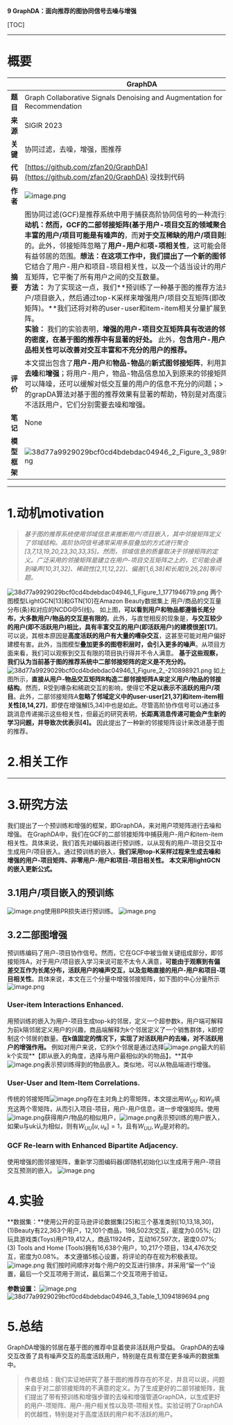 **9 GraphDA：面向推荐的图协同信号去噪与增强**

[TOC]

---

# 概要
| | GraphDA |
| --- | --- |
| **题目** | Graph Collaborative Signals Denoising and Augmentation for Recommendation |
| **来源** | SIGIR 2023 |
| **关键** | 协同过滤，去噪，增强，图推荐 |
| **代码** | [https://github.com/zfan20/GraphDA](https://github.com/zfan20/GraphDA) 没找到代码 |
| **作者** | ![image.png](https://cdn.nlark.com/yuque/0/2023/png/29360045/1682753900890-52651ba3-5c14-4d23-a7d2-e93838c83f8c.png#averageHue=%23f9f7f6&clientId=ucd886095-798a-4&from=paste&height=178&id=ua34c7128&originHeight=223&originWidth=893&originalType=binary&ratio=1.25&rotation=0&showTitle=false&size=39679&status=done&style=none&taskId=uce9ff444-ddd6-4c14-b0d5-24f93316bf3&title=&width=714.4) |
| **摘要** | 图协同过滤(GCF)是推荐系统中用于捕获高阶协同信号的一种流行技术。</br>**动机：**然而，GCF的二部邻接矩阵(基于用户-项目交互的领域聚合)对于**交互丰富的用户/项目可能是有噪声的**，而**对于交互稀缺的用户/项目则是不充分**的。此外，邻接矩阵忽略了**用户-用户**和**项-项相关性**，这可能会限制聚合的有益邻居的范围。**想法：**在这项工作中，我们提出了一个**新的图邻接矩阵**，它结合了用户-用户和项目-项目相关性，以及一个适当设计的用户-项目交互矩阵，它平衡了所有用户之间的交互数量。</br>**方法：** 为了实现这一点，我们**预训练了一种基于图的推荐方法来获得用户/项目嵌入，然后通过top-K采样来增强用户/项目交互矩阵(即改进的邻接矩阵)。**我们还将对称的user-user和item-item相关分量扩展到邻接矩阵。</br>**实验：** 我们的实验表明，**增强的用户-项目交互矩阵具有改进的邻居和更低的密度，在基于图的推荐中有显著的好处。** 此外，**包含用户-用户和物品-物品相关性可以改善对交互丰富和不充分的用户的推荐。** |
| **评价** | 本文提出包含了**用户-用户**和**物品-物品**的**新式图邻接矩阵**，利用其进行信号**去噪**和**增强**；将用户-用户，物品-物品信息加入到原来的邻接矩阵中，不仅可以降噪，还可以缓解对低交互量的用户的信息不充分的问题；> 本文提出的grapDA算法对基于图的推荐效果有显著的帮助，特别是对高度活跃用户和不活跃用户，它们分别需要去噪和增强。|
| **笔记** | None |
| **模型框架** | ![38d77a9929029bcf0cd4bdebdac04946_2_Figure_3_989912942.png](https://cdn.nlark.com/yuque/0/2023/png/29360045/1682759735114-c814eb6a-8f88-4d77-ac17-a158b8668511.png#averageHue=%23f1edec&clientId=ucd886095-798a-4&from=ui&height=387&id=u811aee9d&originHeight=471&originWidth=714&originalType=binary&ratio=1.25&rotation=0&showTitle=false&size=86961&status=done&style=none&taskId=uf9ae8aba-cb29-4b0d-af64-05f2d1ad11c&title=&width=587.3806762695312) |

*** 

# 1.动机motivation
> _基于图的推荐系统使用邻域信息来推断用户/项目嵌入，其中邻接矩阵定义了邻域结构。高阶协同信号通常采用多层叠加的方式进行聚合[3,7,13,19,20,23,30,33,35]。然而，邻域信息的质量取决于邻接矩阵的定义。广泛采用的邻接矩阵是建立在用户-项目交互矩阵之上的，它可能会遇到噪声[10,31,32]、稀疏性[2,11,12,22]、偏差[1,6,38]和长尾[9,26,28]等问题。_

![38d77a9929029bcf0cd4bdebdac04946_1_Figure_1_1771946719.png](https://cdn.nlark.com/yuque/0/2023/png/29360045/1682760454273-92b21a88-9eeb-4e27-b9ea-7aee860b1a3f.png#averageHue=%23f5f5f5&clientId=ucd886095-798a-4&from=ui&id=ud60a11d6&originHeight=312&originWidth=699&originalType=binary&ratio=1.25&rotation=0&showTitle=false&size=31263&status=done&style=none&taskId=ud8f362f3-e2d3-448b-8f54-183ebddfcb6&title=)
两个图模型LightGCN[13]和GTN[10]在Amazon Beauty数据集上
用户/商品的交互量分布(条)和对应的NCDG@5(线)。
如上图，**可以看到用户和物品都遵循长尾分布，大多数用户/物品的交互是有限的**。此外，与直觉相反的现象是，**与交互较少的用户(即不活跃用户)相比，具有丰富交互的用户(即活跃用户)的建模很差[17]**。可以说，其根本原因是**高度活跃的用户有大量的嘈杂交互**，这甚至可能对用户偏好建模有害。此外，当图模型**叠加更多的图卷积层时，会引入更多的噪声**。从项目方面来看，我们可以观察到交互有限的项目执行得并不令人满意。
**基于这些观察，我们认为当前基于图的推荐系统中二部邻接矩阵的定义是不充分的。**
![38d77a9929029bcf0cd4bdebdac04946_1_Figure_2_-210898921.png](https://cdn.nlark.com/yuque/0/2023/png/29360045/1682760743454-968b8998-0614-41a6-aa57-ef8cfb9e0009.png#averageHue=%23f2f1f1&clientId=ucd886095-798a-4&from=ui&id=u1ef080eb&originHeight=348&originWidth=624&originalType=binary&ratio=1.25&rotation=0&showTitle=false&size=49565&status=done&style=none&taskId=u237c8ed0-76c9-425d-b033-aa49f879515&title=)
如上图所示，**直接从用户-物品交互矩阵R构造二部邻接矩阵A来定义用户/物品的邻接结构**。然而，R受到嘈杂和稀疏交互的影响，使得它**不足以表示不活跃的用户/项目**。此外，二部邻接矩阵A**忽略了邻域定义中的user-user[21,37]和item-item相关性[8,14,27]**，即使在增强解[5,34]中也是如此。尽管高阶协作信号可以通过多跳消息传递揭示这些相关性，但最近的研究表明，**长距离消息传递可能会产生新的学习问题，并导致次优表示[4]。**
因此提出了一种新的邻接矩阵设计来改进基于图的推荐。
<a name="E55oH"></a>
# 2.相关工作

***

<a name="NduBx"></a>
# 3.研究方法
我们提出了一个预训练和增强的框架，即GraphDA，来对用户项矩阵进行去噪和增强。
在GraphDA中，我们在GCF的二部邻接矩阵中捕获用户-用户和item-item相关性。具体来说，我们首先对编码器进行预训练，以从现有的用户-项目交互中生成用户/项目嵌入。通过预训练的嵌入，**我们采用top-K采样过程来生成去噪和增强的用户-项目矩阵、非零用户-用户和项目-项目相关性。**
**本文采用lightGCN的嵌入更新公式。**
<a name="AAZhg"></a>
## 3.1用户/项目嵌入的预训练
![image.png](https://cdn.nlark.com/yuque/0/2023/png/29360045/1682858368566-b09c7ccf-badb-4523-bede-5fc34c806544.png#averageHue=%23f6f5f4&clientId=u351772c4-97f7-4&from=paste&height=57&id=ud69dd49e&originHeight=94&originWidth=554&originalType=binary&ratio=1.100000023841858&rotation=0&showTitle=false&size=8933&status=done&style=none&taskId=ue6177a6b-6ff6-41e7-a604-55bdec569e3&title=&width=338.6363525390625)使用BPR损失进行预训练。
![image.png](https://cdn.nlark.com/yuque/0/2023/png/29360045/1682858790078-344bba77-f5b0-4a26-a7e4-f2b2471d3fd0.png#averageHue=%23eecaa9&clientId=u351772c4-97f7-4&from=paste&height=244&id=u4fda5fc3&originHeight=348&originWidth=595&originalType=binary&ratio=1.100000023841858&rotation=0&showTitle=false&size=85932&status=done&style=none&taskId=ucd24fe25-8571-4afc-890a-6b5cc78c0f8&title=&width=417.90338134765625)
<a name="C8u9E"></a>
## 3.2二部图增强
预训练编码了用户-项目协作信号。然而，它在GCF中被当做关键组成部分，即邻接矩阵A，对于用户/项目嵌入学习来说可能不太令人满意，**可能由于观察到有偏差交互作为长尾分布，活跃用户的噪声交互，以及忽略直接的用户-用户和项目-项目相关性**。具体来说，本文在三个分量中增强邻接矩阵，如下图的中心分量所示
![image.png](https://cdn.nlark.com/yuque/0/2023/png/29360045/1682858752928-99003c61-05b4-4445-829d-33bffc48824b.png#averageHue=%23eecaa9&clientId=u351772c4-97f7-4&from=paste&height=258&id=uf0c99251&originHeight=357&originWidth=603&originalType=binary&ratio=1.100000023841858&rotation=0&showTitle=false&size=85617&status=done&style=none&taskId=u5fafbc68-db28-4932-8ec0-4ffec39045f&title=&width=435.18182373046875)
<a name="ImBWC"></a>
### User-item Interactions Enhanced.
用预训练的嵌入为用户-项目生成top-k的邻居，定义一个超参数k，用户端可解释为前k隔邻居定义用户的兴趣，商品端解释为k个邻居定义了一个销售群体，k即控制这个邻居的数量。**在k值固定的情况下，实现了对活跃用户的去噪，对不活跃用户的增强作用。** 例如对用户来说，它的k个邻居是通过选择![image.png](https://cdn.nlark.com/yuque/0/2023/png/29360045/1682859306077-396efbe5-edfc-4588-aa13-5e38046f0b34.png#averageHue=%23f2ede9&clientId=u351772c4-97f7-4&from=paste&height=34&id=u705c51fb&originHeight=37&originWidth=73&originalType=binary&ratio=1.100000023841858&rotation=0&showTitle=false&size=1685&status=done&style=none&taskId=u6b2655b7-5279-482d-a12b-00734911d69&title=&width=66.36363492524332)最大的前k个实现**【即从嵌入的角度，选择与用户最相似的k的物品】。**其中![image.png](https://cdn.nlark.com/yuque/0/2023/png/29360045/1682859447391-103778da-087f-4402-a256-aa3156263486.png#averageHue=%23f2ede9&clientId=u351772c4-97f7-4&from=paste&height=21&id=ud003d625&originHeight=37&originWidth=73&originalType=binary&ratio=1.100000023841858&rotation=0&showTitle=false&size=1685&status=done&style=none&taskId=ubc393786-1369-4ad8-a2c9-73c0f78ecb1&title=&width=41)表示预训练得到的物品嵌入。类似地，可以从物品端进行增强。
<a name="qqk0J"></a>
### User-User and Item-Item Correlations.
传统的邻接矩阵![image.png](https://cdn.nlark.com/yuque/0/2023/png/29360045/1682859707823-79ca9678-4dbb-4a81-9468-73b91e50997d.png#averageHue=%23e9e6e4&clientId=u351772c4-97f7-4&from=paste&height=36&id=u6bf92cb9&originHeight=40&originWidth=104&originalType=binary&ratio=1.100000023841858&rotation=0&showTitle=false&size=1171&status=done&style=none&taskId=uf9471ef9-8f2e-4d89-b4ff-6348825151e&title=&width=94.54545249623705)存在主对角上的零矩阵，本文提出用$W_{UU}$ 和$W_{II}$填充这两个零矩阵，从而引入项目-项目，用户-用户信息，进一步增强矩阵。使用![image.png](https://cdn.nlark.com/yuque/0/2023/png/29360045/1682859962881-fe16b15a-150e-41c0-aaf3-0dab934b2084.png#averageHue=%23f7f5f2&clientId=u351772c4-97f7-4&from=paste&height=56&id=ub07117e6&originHeight=62&originWidth=247&originalType=binary&ratio=1.100000023841858&rotation=0&showTitle=false&size=5289&status=done&style=none&taskId=u7d979874-adc2-4ebf-9075-de8b5baaa98&title=&width=224.545449678563)获得用户/物品的相似用户，![image.png](https://cdn.nlark.com/yuque/0/2023/png/29360045/1682860053846-60d77be3-4fc5-49c2-b946-948120dbdd2e.png#averageHue=%23ede7e1&clientId=u351772c4-97f7-4&from=paste&height=37&id=u0a89167f&originHeight=41&originWidth=42&originalType=binary&ratio=1.100000023841858&rotation=0&showTitle=false&size=1275&status=done&style=none&taskId=u65b8f3b6-6494-4b15-b5d8-36d5e9e0db9&title=&width=38.18181735424958)表示预训练的用户嵌入，如果u与uk认为相似，则有$W_{UU}[u,u_k]=1$，且有$W_{UU}, W_{II}$是对称的。
<a name="xXDgg"></a>
### GCF Re-learn with Enhanced Bipartite Adjacency.
使用增强的图邻接矩阵，重新学习图编码器(即随机初始化)以生成用于用户-项目交互预测的嵌入。
![image.png](https://cdn.nlark.com/yuque/0/2023/png/29360045/1682860463963-8edb8736-71c6-496c-bfc0-6f22eb6e601d.png#averageHue=%23f4f1ee&clientId=u351772c4-97f7-4&from=paste&height=174&id=uaff7157b&originHeight=249&originWidth=614&originalType=binary&ratio=1.100000023841858&rotation=0&showTitle=false&size=48892&status=done&style=none&taskId=u25715ff2-c760-473f-9977-f1caa5db6a8&title=&width=429.18182373046875)
<a name="tH3d7"></a>
# 4.实验
**数据集：**使用公开的亚马逊评论数据集[25]和三个基准类别[10,13,18,30]，
(1)Beauty有22,363个用户，12,101个商品，198,502次交互，密度为0.05%;
(2)玩具游戏类(Toys)用户19,412人，商品11924件，互动167,597次，密度0.07%;
(3) Tools and Home (Tools)拥有16,638个用户，10,217个项目，134,476次交互，密度为0.08%。
本文遵循5核心设置，将评论的存在视为积极表现。![image.png](https://cdn.nlark.com/yuque/0/2023/png/29360045/1682863169163-2308f3ad-cc1d-40ca-8a41-081e77fe7e58.png#averageHue=%23efeae5&clientId=u351772c4-97f7-4&from=paste&height=72&id=uf7e0bca8&originHeight=79&originWidth=615&originalType=binary&ratio=1.100000023841858&rotation=0&showTitle=false&size=20940&status=done&style=none&taskId=u7d2c1027-e7e8-4f7d-92bf-0fac4555bf8&title=&width=559.0908969729403)
我们按时间顺序对每个用户的交互进行排序，并采用“留一个”设置，最后一个交互项用于测试，最后第二个交互项用于验证。

**参数设置：**
![image.png](https://cdn.nlark.com/yuque/0/2023/png/29360045/1682863255651-1958672f-a0c2-485d-9d25-59686fb15411.png#averageHue=%23f1ece8&clientId=u351772c4-97f7-4&from=paste&height=252&id=uce9be8ce&originHeight=277&originWidth=634&originalType=binary&ratio=1.100000023841858&rotation=0&showTitle=false&size=69315&status=done&style=none&taskId=uc305a2f8-24c3-4ef4-9fb3-50f7b79f03d&title=&width=576.3636238712912)
![38d77a9929029bcf0cd4bdebdac04946_3_Table_1_1094189694.png](https://cdn.nlark.com/yuque/0/2023/png/29360045/1682863030592-da742942-0ca5-4d26-a01d-ce92a59571c7.png#averageHue=%23e4e4e4&clientId=u351772c4-97f7-4&from=ui&id=ud32bbd8f&originHeight=273&originWidth=1506&originalType=binary&ratio=1.100000023841858&rotation=0&showTitle=false&size=79710&status=done&style=none&taskId=u0d10939a-207a-4da9-988e-733a88239e8&title=)
<a name="Kqprs"></a>
# 5.总结
GraphDA增强的邻居在基于图的推荐中显着使非活跃用户受益。
GraphDA的去噪交互改善了具有噪声交互的高度活跃用户，特别是在具有潜在更多噪声的数据集中。
> 作者总结：我们实证地研究了基于图的推荐存在的不足，并且可以说，问题来自于对二部邻接矩阵的不满意的定义。为了生成更好的二部邻接矩阵，我们提出了带有预训练和增强步骤的去噪和增强管道GraphDA，以生成更好的用户-项矩阵、用户-用户相关性以及项-项相关性。实验证明了GraphDA的优越性，特别是对于高度活跃的用户和不活跃的用户。

